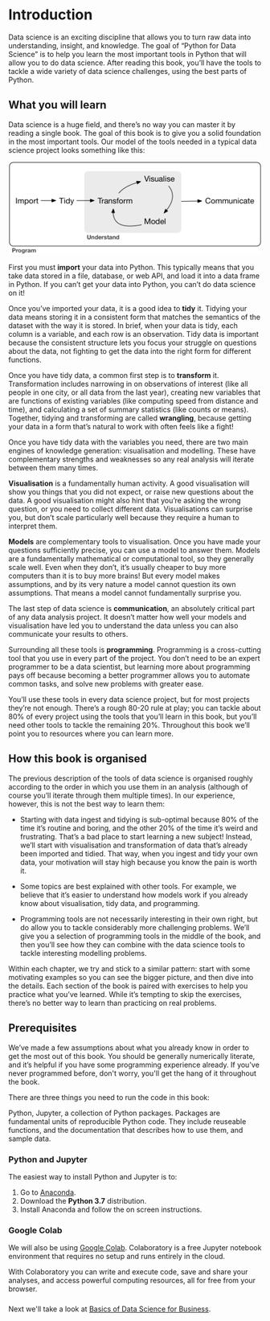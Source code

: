 # Introduction
Data science is an exciting discipline that allows you to turn raw data into understanding, insight, and knowledge. The goal of “Python for Data Science” is to help you learn the most important tools in Python that will allow you to do data science. After reading this book, you’ll have the tools to tackle a wide variety of data science challenges, using the best parts of Python.

## What you will learn
Data science is a huge field, and there’s no way you can master it by reading a single book. The goal of this book is to give you a solid foundation in the most important tools. Our model of the tools needed in a typical data science project looks something like this:

![data science flowchart](data_science_flow_chart.png)

First you must **import** your data into Python. This typically means that you take data stored in a file, database, or web API, and load it into a data frame in Python. If you can’t get your data into Python, you can’t do data science on it!

Once you’ve imported your data, it is a good idea to **tidy** it. Tidying your data means storing it in a consistent form that matches the semantics of the dataset with the way it is stored. In brief, when your data is tidy, each column is a variable, and each row is an observation. Tidy data is important because the consistent structure lets you focus your struggle on questions about the data, not fighting to get the data into the right form for different functions.

Once you have tidy data, a common first step is to **transform** it. Transformation includes narrowing in on observations of interest (like all people in one city, or all data from the last year), creating new variables that are functions of existing variables (like computing speed from distance and time), and calculating a set of summary statistics (like counts or means). Together, tidying and transforming are called **wrangling**, because getting your data in a form that’s natural to work with often feels like a fight!

Once you have tidy data with the variables you need, there are two main engines of knowledge generation: visualisation and modelling. These have complementary strengths and weaknesses so any real analysis will iterate between them many times.

**Visualisation** is a fundamentally human activity. A good visualisation will show you things that you did not expect, or raise new questions about the data. A good visualisation might also hint that you’re asking the wrong question, or you need to collect different data. Visualisations can surprise you, but don’t scale particularly well because they require a human to interpret them.

**Models** are complementary tools to visualisation. Once you have made your questions sufficiently precise, you can use a model to answer them. Models are a fundamentally mathematical or computational tool, so they generally scale well. Even when they don’t, it’s usually cheaper to buy more computers than it is to buy more brains! But every model makes assumptions, and by its very nature a model cannot question its own assumptions. That means a model cannot fundamentally surprise you.

The last step of data science is **communication**, an absolutely critical part of any data analysis project. It doesn’t matter how well your models and visualisation have led you to understand the data unless you can also communicate your results to others.

Surrounding all these tools is **programming**. Programming is a cross-cutting tool that you use in every part of the project. You don’t need to be an expert programmer to be a data scientist, but learning more about programming pays off because becoming a better programmer allows you to automate common tasks, and solve new problems with greater ease.

You’ll use these tools in every data science project, but for most projects they’re not enough. There’s a rough 80-20 rule at play; you can tackle about 80% of every project using the tools that you’ll learn in this book, but you’ll need other tools to tackle the remaining 20%. Throughout this book we’ll point you to resources where you can learn more.

## How this book is organised

The previous description of the tools of data science is organised roughly according to the order in which you use them in an analysis (although of course you’ll iterate through them multiple times). In our experience, however, this is not the best way to learn them:

- Starting with data ingest and tidying is sub-optimal because 80% of the time it’s routine and boring, and the other 20% of the time it’s weird and frustrating. That’s a bad place to start learning a new subject! Instead, we’ll start with visualisation and transformation of data that’s already been imported and tidied. That way, when you ingest and tidy your own data, your motivation will stay high because you know the pain is worth it.

- Some topics are best explained with other tools. For example, we believe that it’s easier to understand how models work if you already know about visualisation, tidy data, and programming.

- Programming tools are not necessarily interesting in their own right, but do allow you to tackle considerably more challenging problems. We’ll give you a selection of programming tools in the middle of the book, and then you’ll see how they can combine with the data science tools to tackle interesting modelling problems.

Within each chapter, we try and stick to a similar pattern: start with some motivating examples so you can see the bigger picture, and then dive into the details. Each section of the book is paired with exercises to help you practice what you’ve learned. While it’s tempting to skip the exercises, there’s no better way to learn than practicing on real problems.

## Prerequisites

We’ve made a few assumptions about what you already know in order to get the most out of this book. You should be generally numerically literate, and it’s helpful if you have some programming experience already. If you've never programmed before, don't worry, you'll get the hang of it throughout the book.

There are three things you need to run the code in this book:

Python, Jupyter, a collection of Python packages. Packages are fundamental units of reproducible Python code. They include reuseable functions, and the documentation that describes how to use them, and sample data. 

### Python and Jupyter

The easiest way to install Python and Jupyter is to:
1. Go to [Anaconda](https://www.anaconda.com/distribution/).
1. Download the **Python 3.7** distribution. 
1. Install Anaconda and follow the on screen instructions.

### Google Colab

We will also be using [Google Colab](https://colab.research.google.com/notebooks/welcome.ipynb#). Colaboratory is a free Jupyter notebook environment that requires no setup and runs entirely in the cloud.

With Colaboratory you can write and execute code, save and share your analyses, and access powerful computing resources, all for free from your browser.

###

Next we'll take a look at [Basics of Data Science for Business](00_data_science_basics_business.md).
